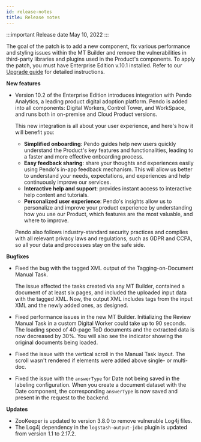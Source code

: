```yaml
---
id: release-notes
title: Release notes
---
```


:::important Release date
May 10, 2022
:::

The goal of the patch is to add a new component, fix various performance and styling issues within the MT Builder and remove the vulnerabilities in third-party libraries and plugins used in the Product's components. To apply the patch, you must have Enterprise Edition v.10.1 installed. Refer to our [Upgrade guide](https://example.com) for detailed instructions.

**New features**

- Version 10.2 of the Enterprise Edition introduces integration with Pendo Analytics, a leading product digital adoption platform. Pendo is added into all components: Digital Workers, Control Tower, and WorkSpace, and runs both in on-premise and Cloud Product versions.

    This new integration is all about your user experience, and here's how it will benefit you:

    - **Simplified onboarding**: Pendo guides help new users quickly understand the Product's key features and functionalities, leading to a faster and more effective onboarding process.
    - **Easy feedback sharing**: share your thoughts and experiences easily using Pendo's in-app feedback mechanism. This will allow us better to understand your needs, expectations, and experiences and help continuously improve our services.
    - **Interactive help and support**: provides instant access to interactive help content and tutorials.
    - **Personalized user experience**: Pendo's insights allow us to personalize and improve your product experience by understanding how you use our Product, which features are the most valuable, and where to improve.

    Pendo also follows industry-standard security practices and complies with all relevant privacy laws and regulations, such as GDPR and CCPA, so all your data and processes stay on the safe side.

**Bugfixes**

- Fixed the bug with the tagged XML output of the Tagging-on-Document Manual Task.

    The issue affected the tasks created via any MT Builder, contained a document of at least six pages, and included the uploaded input data with the tagged XML. Now, the output XML includes tags from the input XML and the newly added ones, as designed.

- Fixed performance issues in the new MT Builder. Initializing the Review Manual Task in a custom Digital Worker could take up to 90 seconds. The loading speed of 40-page ToD documents and the extracted data is now decreased by 30%. You will also see the indicator showing the original documents being loaded.

- Fixed the issue with the vertical scroll in the Manual Task layout. The scroll wasn't rendered if elements were added above single- or multi-doc.
- Fixed the issue with the `answerType` for Date not being saved in the labeling configuration. When you create a document dataset with the Date component, the corresponding `answerType` is now saved and present in the request to the backend.

**Updates**

- ZooKeeper is updated to version 3.8.0 to remove vulnerable Log4j files.
- The Log4j dependency in the `logstash-output-jdbc` plugin is updated from version 1.1 to 2.17.2.

